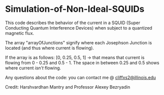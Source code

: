 # Simulation-of-Non-Ideal-SQUIDs
This code describes the behavior of the current in a SQUID (Super Conducting Quantum Interference Devices) when subject to a quantized magnetic flux.

The array "arrayOfJunctions" signify where each Josephson Junction is located (and thus where current is flowing). 

If the array is as follows: [0, 0.25, 0.5, 1] -> that means that current is flowing from 0 - 0.25 and 0.5 - 1. The space in between 0.25 and 0.5 shows where current _isn't_ flowing.

Any questions about the code: you can contact me @ cliffxs2@illinois.edu

Credit: Harshvardhan Mantry and Professor Alexey Bezryadin
